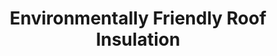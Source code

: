 ---
title: Environmentally Friendly Roof Insulation
url: >-
  https://www.greenlivingtips.com/articles/environmentally-friendly-roof-insulation.html
categories:
  - 6ad9cfc5-eac0-455e-9ad0-f537896373ba
tags:
  - home-owner
description: >-
  However you heat your home, make sure you aren't leaking heat through
  insufficient insulation, and save money.
image: null
blueprint: action

---